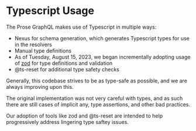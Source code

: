 # Typescript Usage

The Prose GraphQL makes use of Typescript in multiple ways:

- Nexus for schema generation, which generates Typescript types for use in the resolvers
- Manual type definitions
- As of Tuesday, August 15, 2023, we began incrementally adopting usage of [zod](https://github.com/colinhacks/zod) for type definitions and validation
- @ts-reset for additional type safety checks

Generally, this codebase strives to be as type-safe as possible, and we are always improving upon this.

The original implementation was not very careful with types, and as such there are still cases of implicit any, type assertions, and other bad practices.

Our adoption of tools like zod and @ts-reset are intended to help progressively address lingering type saftey issues.
